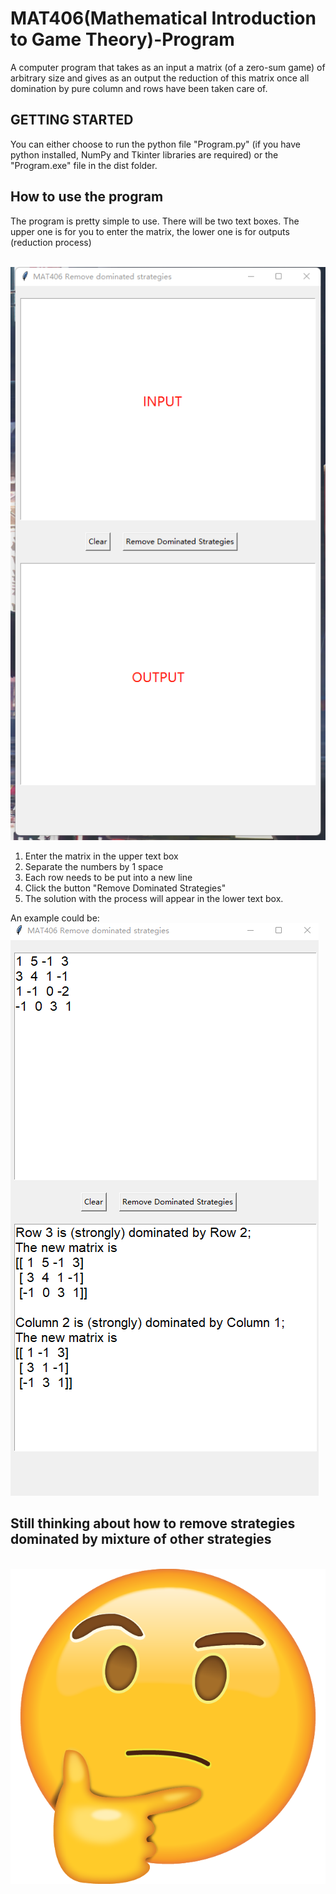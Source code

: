 # MAT406(Mathematical Introduction to Game Theory)-Program
A computer program that takes as an input a matrix (of a  zero-sum game) of arbitrary size and gives as an output the reduction of this matrix once all domination by pure column and rows have been taken care of.

## GETTING STARTED
You can either choose to run the python file "Program.py" (if you have python installed, NumPy and Tkinter libraries are required) or the "Program.exe" file in the dist folder.

## How to use the program
The program is pretty simple to use. There will be two text boxes. The upper one is for you to enter the matrix, the lower one is for outputs (reduction process)

<br/>
<img src="./rdm/1.png"/>
<br/>

1. Enter the matrix in the upper text box <br/>
2. Separate the numbers by 1 space <br/>
3. Each row needs to be put into a new line <br/>
4. Click the button "Remove Dominated Strategies" <br/>
5. The solution with the process will appear in the lower text box. <br/>

An example could be:
<br/>
<img src="./rdm/2.png"/>
<br/>

## Still thinking about how to remove strategies dominated by mixture of other strategies
<br/>
<img src="./rdm/3.png"/>
<br/>
